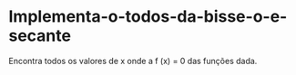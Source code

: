 # Implementa-o-todos-da-bisse-o-e-secante
Encontra todos os valores de x onde a f (x) = 0 das funções dada.
